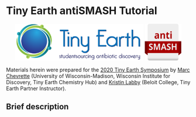 # Tiny Earth antiSMASH Tutorial

<center>
	<img src="/images/TinyEarthBannerRGB.png" alt="tinyearth" title="" width="350" height="100" />
	<img src="/images/antismash_logo.svg" alt="antiSMASH" title="" width="100" height="100" />
</center>

Materials herein were prepared for the [2020 Tiny Earth Symposium](https://tinyearth.wisc.edu/2020-symposium/) by [Marc Chevrette](chevrm.github.io) (University of Wisconsin-Madison, Wisconsin Institute for Discovery, Tiny Earth Chemistry Hub) and [Kristin Labby](https://www.beloit.edu/live/profiles/248-kristin-labby) (Beloit College, Tiny Earth Partner Instructor).

## Brief description
